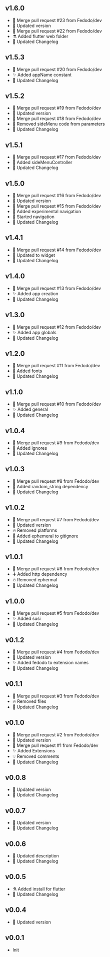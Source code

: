 ## v1.6.0

-  🔀 Merge pull request #23 from Fedodo/dev
-  🔖 Updated version
-  🔀 Merge pull request #22 from Fedodo/dev
-  ⚗️ Added flutter web folder
-  📝 Updated Changelog

## v1.5.3

-  🔀 Merge pull request #20 from Fedodo/dev
-  ✨ Added appName constant
-  📝 Updated Changelog

## v1.5.2

-  🔀 Merge pull request #19 from Fedodo/dev
-  🔖 Updated version
-  🔀 Merge pull request #18 from Fedodo/dev
-  🚧 Removed sideMenu code from parameters
-  📝 Updated Changelog

## v1.5.1

-  🔀 Merge pull request #17 from Fedodo/dev
-  🚧 Added sideMenuController
-  📝 Updated Changelog

## v1.5.0

-  🔀 Merge pull request #16 from Fedodo/dev
-  🔖 Updated version
-  🔀 Merge pull request #15 from Fedodo/dev
-  🚧 Added experimental navigation
-  🚧 Started navigation
-  📝 Updated Changelog

## v1.4.1

-  🔀 Merge pull request #14 from Fedodo/dev
-  🐛 Updated to widget
-  📝 Updated Changelog

## v1.4.0

-  🔀 Merge pull request #13 from Fedodo/dev
-  ✨ Added app creation
-  📝 Updated Changelog

## v1.3.0

-  🔀 Merge pull request #12 from Fedodo/dev
-  ✨ Added app globals
-  📝 Updated Changelog

## v1.2.0

-  🔀 Merge pull request #11 from Fedodo/dev
-  🚚 Added fonts
-  📝 Updated Changelog

## v1.1.0

-  🔀 Merge pull request #10 from Fedodo/dev
-  ✨ Added general
-  📝 Updated Changelog

## v1.0.4

-  🔀 Merge pull request #9 from Fedodo/dev
-  💚 Added ignores
-  📝 Updated Changelog

## v1.0.3

-  🔀 Merge pull request #8 from Fedodo/dev
-  💚 Added random_string dependency
-  📝 Updated Changelog

## v1.0.2

-  🔀 Merge pull request #7 from Fedodo/dev
-  🔖 Updated version
-  🔥 Removed platforms
-  🙈 Added ephemeral to gitignore
-  📝 Updated Changelog

## v1.0.1

-  🔀 Merge pull request #6 from Fedodo/dev
-  ➕ Added http dependency
-  🔥 Removed ephermal
-  📝 Updated Changelog

## v1.0.0

-  🔀 Merge pull request #5 from Fedodo/dev
-  ✨ Added susi
-  📝 Updated Changelog

## v0.1.2

-  🔀 Merge pull request #4 from Fedodo/dev
-  🔖 Updated version
-  ✨ Added fedodo to extension names
-  📝 Updated Changelog

## v0.1.1

-  🔀 Merge pull request #3 from Fedodo/dev
-  🔥 Removed files
-  📝 Updated Changelog

## v0.1.0

-  🔀 Merge pull request #2 from Fedodo/dev
-  🔖 Updated version
-  🔀 Merge pull request #1 from Fedodo/dev
-  ✨ Added Extensions
-  💡 Removed comments
-  📝 Updated Changelog

## v0.0.8

-  🔖 Updated version
-  📝 Updated Changelog

## v0.0.7

-  🔖 Updated version
-  📝 Updated Changelog

## v0.0.6

-  🔧 Updated description
-  📝 Updated Changelog

## v0.0.5

-  ⚗️ Added install for flutter
-  📝 Updated Changelog

## v0.0.4

-  🔖 Updated version

## v0.0.1

- Init